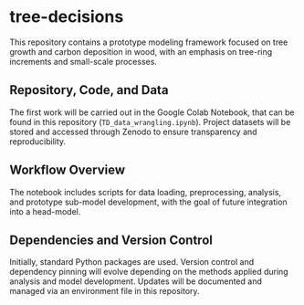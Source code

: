 # tree-decisions
This repository contains a prototype modeling framework focused on tree growth and carbon deposition in wood, with an emphasis on tree-ring increments and small-scale processes.

## Repository, Code, and Data
The first work will be carried out in the Google Colab Notebook, that can be found in this repository (`TD_data_wrangling.ipynb`). Project datasets will be stored and accessed through Zenodo to ensure transparency and reproducibility.

## Workflow Overview
The notebook includes scripts for data loading, preprocessing, analysis, and prototype sub-model development, with the goal of future integration into a head-model.

## Dependencies and Version Control
Initially, standard Python packages are used. Version control and dependency pinning will evolve depending on the methods applied during analysis and model development. Updates will be documented and managed via an environment file in this repository.

